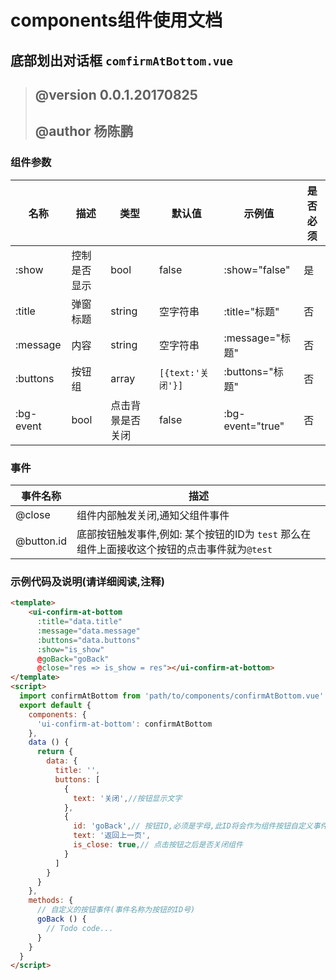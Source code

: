 # components组件使用文档

## 底部划出对话框 `comfirmAtBottom.vue`
> ## @version 0.0.1.20170825
> ## @author 杨陈鹏

### 组件参数

名称 | 描述 | 类型 | 默认值 | 示例值 | 是否必须 |
---- | ---- | ----- | ----- | ----- | ----- |
:show | 控制是否显示 | bool | false | :show="false" | 是 |
:title | 弹窗标题 | string | 空字符串 | :title="标题" | 否 |
:message | 内容 | string | 空字符串 | :message="标题" | 否 |
:buttons | 按钮组 | array | `[{text:'关闭'}]` | :buttons="标题" | 否 |
:bg-event | bool | 点击背景是否关闭 | false | :bg-event="true" | 否 |


### 事件

事件名称 | 描述
---- | ----
@close | 组件内部触发关闭,通知父组件事件
@button.id | 底部按钮触发事件,例如: 某个按钮的ID为 `test` 那么在组件上面接收这个按钮的点击事件就为`@test`

### 示例代码及说明(请详细阅读,注释)
```html
<template>
    <ui-confirm-at-bottom
      :title="data.title"
      :message="data.message"
      :buttons="data.buttons"
      :show="is_show"
      @goBack="goBack"
      @close="res => is_show = res"></ui-confirm-at-bottom>
</template>
<script>
  import confirmAtBottom from 'path/to/components/confirmAtBottom.vue'
  export default {
    components: {
      'ui-confirm-at-bottom': confirmAtBottom
    },
    data () {
      return {
        data: {
          title: '',
          buttons: [
            {
              text: '关闭',//按钮显示文字
            },
            {
              id: 'goBack',// 按钮ID,必须是字母,此ID将会作为组件按钮自定义事件,如果没有此ID,则点击该按钮将关闭组件
              text: '返回上一页',
              is_close: true,// 点击按钮之后是否关闭组件
            }
          ]
        }
      }
    },
    methods: {
      // 自定义的按钮事件(事件名称为按钮的ID号)
      goBack () {
        // Todo code...
      }
    }
  }
</script>
```
